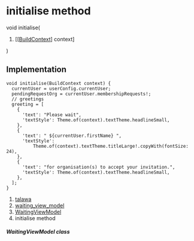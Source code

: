 
<div>

# initialise method

</div>


void initialise(

1.  [[[BuildContext](https://api.flutter.dev/flutter/widgets/BuildContext-class.md)]
    context]

)



## Implementation

``` language-dart
void initialise(BuildContext context) {
  currentUser = userConfig.currentUser;
  pendingRequestOrg = currentUser.membershipRequests!;
  // greetings
  greeting = [
    {
      'text': "Please wait",
      'textStyle': Theme.of(context).textTheme.headlineSmall,
    },
    {
      'text': " ${currentUser.firstName} ",
      'textStyle':
          Theme.of(context).textTheme.titleLarge!.copyWith(fontSize: 24),
    },
    {
      'text': "for organisation(s) to accept your invitation.",
      'textStyle': Theme.of(context).textTheme.headlineSmall,
    },
  ];
}
```







1.  [talawa](../../index.md)
2.  [waiting_view_model](../../view_model_pre_auth_view_models_waiting_view_model/)
3.  [WaitingViewModel](../../view_model_pre_auth_view_models_waiting_view_model/WaitingViewModel-class.md)
4.  initialise method

##### WaitingViewModel class







